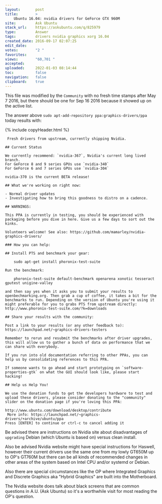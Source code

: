 ```yaml
---
layout:       post
title:        >
    Ubuntu 16.04: nvidia drivers for GeForce GTX 960M
site:         Ask Ubuntu
stack_url:    https://askubuntu.com/q/825979
type:         Answer
tags:         drivers nvidia graphics xorg 16.04
created_date: 2016-09-17 02:07:25
edit_date:    
votes:        "2 "
favorites:    
views:        "60,701 "
accepted:     
uploaded:     2022-01-03 08:14:44
toc:          false
navigation:   false
clipboard:    true
---
```


This file was modified by the `Community` with no fresh time stamps after May 7 2016, but there should be one for Sep 16 2016 because it showed up on the active list.

The answer above `sudo apt-add-repository ppa:graphics-drivers/ppa` today results with:

{% include copyHeader.html %}
``` 
 Fresh drivers from upstream, currently shipping Nvidia.

## Current Status

We currently recommend: `nvidia-367`, Nvidia's current long lived branch.
For GeForce 8 and 9 series GPUs use `nvidia-340`
For GeForce 6 and 7 series GPUs use `nvidia-304`

nvidia-370 is the current BETA release!

## What we're working on right now:

- Normal driver updates
- Investigating how to bring this goodness to distro on a cadence.

## WARNINGS:

This PPA is currently in testing, you should be experienced with packaging before you dive in here. Give us a few days to sort out the kinks.

Volunteers welcome! See also: https://github.com/mamarley/nvidia-graphics-drivers/

### How you can help:

## Install PTS and benchmark your gear:

    sudo apt-get install phoronix-test-suite

Run the benchmark:

    phoronix-test-suite default-benchmark openarena xonotic tesseract gputest unigine-valley

and then say yes when it asks you to submit your results to openbechmarking.org. Then grab a cup of coffee, it takes a bit for the benchmarks to run. Depending on the version of Ubuntu you're using it might preferable for you to grabs PTS from upstream directly: http://www.phoronix-test-suite.com/?k=downloads

## Share your results with the community:

Post a link to your results (or any other feedback to): https://launchpad.net/~graphics-drivers-testers

Remember to rerun and resubmit the benchmarks after driver upgrades, this will allow us to gather a bunch of data on performance that we can share with everybody.

If you run into old documentation referring to other PPAs, you can help us by consolidating references to this PPA.

If someone wants to go ahead and start prototyping on `software-properties-gtk` on what the GUI should look like, please start hacking!

## Help us Help You!

We use the donation funds to get the developers hardware to test and upload these drivers, please consider donating to the "community" slider on the donation page if you're loving this PPA:

http://www.ubuntu.com/download/desktop/contribute
 More info: https://launchpad.net/~graphics-drivers/+archive/ubuntu/ppa
Press [ENTER] to continue or ctrl-c to cancel adding it

```

Be advised there are instructions on Nvidia site about disadvantages of `upgrading` Debian (which Ubuntu is based on) versus clean install.

Also be advised Nvidia website might have special instructions for Haswell, however their current drivers use the same one from my lowly GT650M up to OP's GT760M but there can be all kinds of recommended changes in other areas of the system based on Intel CPU and/or systemd or Debian.

Also there are special circumstances like the OP where Integrated Graphics and Discrete Graphics aka "Hybrid Graphics" are built into the Motherboard.

The Nvidia website does talk about black screens that are common questions in A.U. (Ask Ubuntu) so it's a worthwhile visit for most reading the OP's question.
